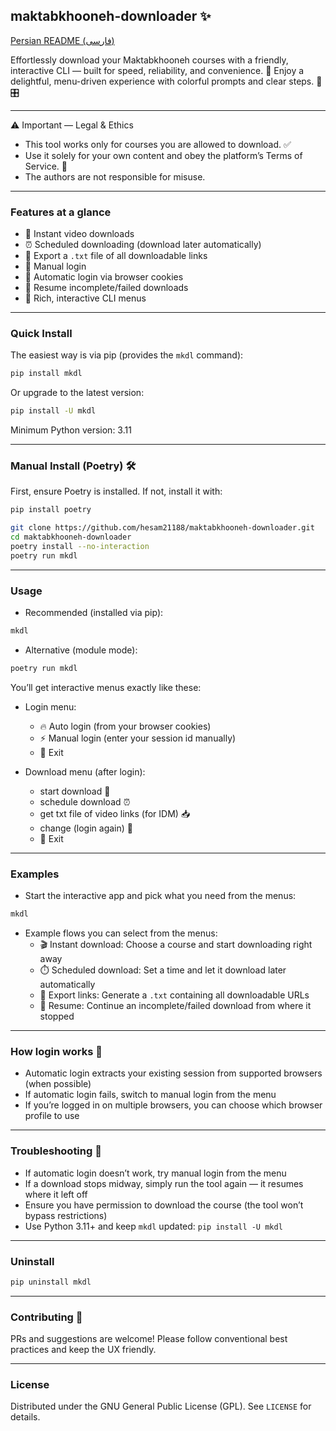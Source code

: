 ## maktabkhooneh-downloader ✨

[Persian README (فارسی)](README_FA.md)

Effortlessly download your Maktabkhooneh courses with a friendly, interactive CLI — built for speed, reliability, and convenience. 🚀
Enjoy a delightful, menu-driven experience with colorful prompts and clear steps. 🧭🎛️

---

⚠️ Important — Legal & Ethics

- This tool works only for courses you are allowed to download. ✅
- Use it solely for your own content and obey the platform’s Terms of Service. 🙏
- The authors are not responsible for misuse.

---

### Features at a glance

- 💨 Instant video downloads
- ⏰ Scheduled downloading (download later automatically)
- 🧾 Export a `.txt` file of all downloadable links
- 👤 Manual login
- 🤖 Automatic login via browser cookies
- 🔁 Resume incomplete/failed downloads
- 🌈 Rich, interactive CLI menus

---

### Quick Install

The easiest way is via pip (provides the `mkdl` command):

```bash
pip install mkdl
```

Or upgrade to the latest version:

```bash
pip install -U mkdl
```

Minimum Python version: 3.11

---

### Manual Install (Poetry) 🛠️

First, ensure Poetry is installed. If not, install it with:

```bash
pip install poetry
```

```bash
git clone https://github.com/hesam21188/maktabkhooneh-downloader.git
cd maktabkhooneh-downloader
poetry install --no-interaction
poetry run mkdl
```

---

### Usage

- Recommended (installed via pip):

```bash
mkdl
```

- Alternative (module mode):

```bash
poetry run mkdl
```

You’ll get interactive menus exactly like these:

- Login menu:

  - 🔥 Auto login (from your browser cookies)
  - ⚡ Manual login (enter your session id manually)
  - 🚪 Exit

- Download menu (after login):
  - start download 🚀
  - schedule download ⏰
  - get txt file of video links (for IDM) 📥
  - change (login again) 🔄
  - 🚪 Exit

---

### Examples

- Start the interactive app and pick what you need from the menus:

```bash
mkdl
```

- Example flows you can select from the menus:
  - 🎬 Instant download: Choose a course and start downloading right away
  - ⏱️ Scheduled download: Set a time and let it download later automatically
  - 🧾 Export links: Generate a `.txt` containing all downloadable URLs
  - 🔁 Resume: Continue an incomplete/failed download from where it stopped

---

### How login works 🔐

- Automatic login extracts your existing session from supported browsers (when possible)
- If automatic login fails, switch to manual login from the menu
- If you’re logged in on multiple browsers, you can choose which browser profile to use

---

### Troubleshooting 🧰

- If automatic login doesn’t work, try manual login from the menu
- If a download stops midway, simply run the tool again — it resumes where it left off
- Ensure you have permission to download the course (the tool won’t bypass restrictions)
- Use Python 3.11+ and keep `mkdl` updated: `pip install -U mkdl`

---

### Uninstall

```bash
pip uninstall mkdl
```

---

### Contributing 🤝

PRs and suggestions are welcome! Please follow conventional best practices and keep the UX friendly.

---

### License

Distributed under the GNU General Public License (GPL). See `LICENSE` for details.
